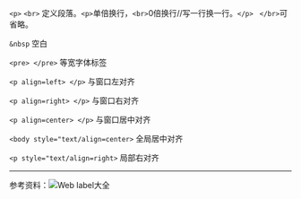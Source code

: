 `<p>` `<br>` 定义段落。`<p>`单倍换行，`<br>`0倍换行//写一行换一行。`</p>` ` </br>`可省略。

`&nbsp` 空白

`<pre> </pre>` 等宽字体标签

`<p align=left> </p>` 与窗口左对齐

`<p align=right> </p>` 与窗口右对齐

`<p align=center> </p>` 与窗口居中对齐

`<body style="text/align=center>` 全局居中对齐

`<p style="text/align=right>` 局部右对齐

----------------------------------------------------------------------------
参考资料：![Web label大全](http://www.w3school.com.cn/tags/index.asp)
